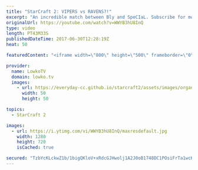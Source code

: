 ```yaml
---
title: "StarCraft 2: VIPERS vs RAVENS?!"
excerpt: "An incredible match between Bly and SpeCIaL. Subscribe for more videos: http://lowko.tv/youtube Zest vs aLive: https://goo.gl/fZqtFq  Easily one of the closest macro games between Terran and Zerg in all of StarCraft 2. In this match MajOr (also known as WinDy, Terran, Princess, Britney, Kitty, Memory,"
originalUrl: https://youtube.com/watch?v=WWYB3hU8InQ
type: video
length: PT43M33S
publishedDateTime: 2017-06-30T12:28:19Z
heat: 50

featuredContent: "<iframe width=\"800\" height=\"500\" frameborder=\"0\" src=\"https://www.youtube.com/embed/WWYB3hU8InQ\" allow=\"accelerometer; autoplay; encrypted-media; gyroscope; picture-in-picture\" allowfullscreen></iframe>"

provider:
  name: LowkoTV
  domain: lowko.tv
  images:
    - url: https://everyday-cc.github.io/starcraft2/assets/images/organizations/lowko.tv-50x50.jpg
      width: 50
      height: 50

topics:
  - StarCraft 2

images:
  - url: https://i.ytimg.com/vi/WWYB3hU8InQ/maxresdefault.jpg
    width: 1280
    height: 720
    isCached: true

secured: "TzbYcKLckwZ1b/1bigQKloV+xRdcGJHwolj1A2J0oB1748DC1POsiFrTa1wcK/sBYptvZlt6o3eb2Vb5TW0DvcV6U8JnKN5MuL87PJ/6m4WnQp+8EpHnFOnMucpxWd7qFQb/LRDhIBpeHa2ZAUvQ7RSkgmtpqrTjika15aL7m2mojxJSKS+w5E8FsGPbMkeZt4hrmvIjZy/Jt1Vb4H6xEP/H6wLFSMGHUJUV7912xyajy9PFRT18tqWuVcgg1/HBQNG59EVkaR0SOWD/UyS5oaKbOr4EymkW497QEcv3ERdQFVk/SEcqt2Awccsim73qrsxBRMeqzQfHNrUkqQw3jWY5W7JVAq8bfy3PiRL628cGPlWHVyCWeCxf7JQUG1xaW8RGugDQmU13z8ZqpdtYcHhtQGOMHU2xzAQLQP22I4unGhNqkDwo8yaZVj05U9gz;b9j26XBJqjm/frOUBuMMOQ=="
---
```


